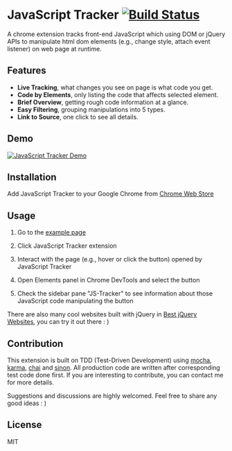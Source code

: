JavaScript Tracker [![Build Status](https://travis-ci.org/pilagod/js-tracker.svg?branch=master)](https://travis-ci.org/pilagod/js-tracker)
==================

A chrome extension tracks front-end JavaScript which using DOM or jQuery APIs to manipulate html dom elements (e.g., change style, attach event listener) on web page at runtime.

## Features

* **Live Tracking**, what changes you see on page is what code you get.
* **Code by Elements**, only listing the code that affects selected element.
* **Brief Overview**, getting rough code information at a glance.
* **Easy Filtering**, grouping manipulations into 5 types.
* **Link to Source**, one click to see all details.

## Demo

[![JavaScript Tracker Demo](http://i.imgur.com/JWC9xut.png)](https://www.youtube.com/watch?v=bHcgtOF9wLw)

## Installation

Add JavaScript Tracker to your Google Chrome from [Chrome Web Store](https://goo.gl/D6WVAX)

## Usage

1. Go to the [example page](https://pilagod.github.io/js-tracker/example/)

2. Click JavaScript Tracker extension

3. Interact with the page (e.g., hover or click the button) opened by JavaScript Tracker

4. Open Elements panel in Chrome DevTools and select the button

5. Check the sidebar pane "JS-Tracker" to see information about those JavaScript code manipulating the button

There are also many cool websites built with jQuery in [Best jQuery Websites](http://www.awwwards.com/websites/jquery/), you can try it out there : )

## Contribution

This extension is built on TDD (Test-Driven Development) using [mocha](https://mochajs.org), [karma](http://karma-runner.github.io/1.0/index.html),  [chai](http://chaijs.com) and [sinon](http://sinonjs.org). All production code are written after corresponding test code done first. If you are interesting to contribute, you can contact me for more details.

Suggestions and discussions are highly welcomed. Feel free to share any good ideas : )

## License
MIT

